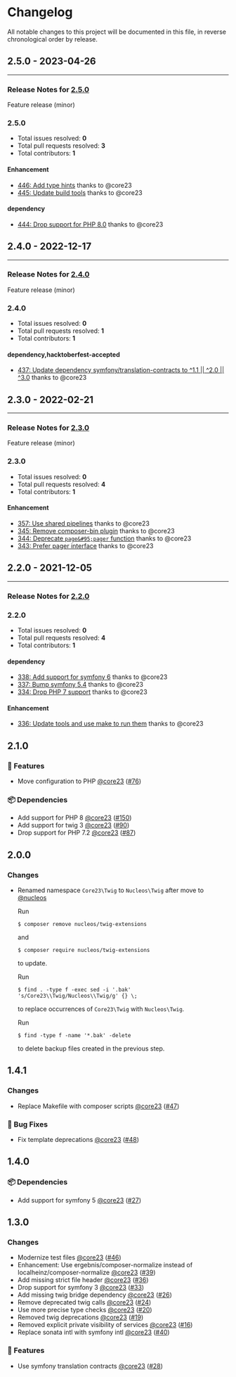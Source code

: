 # Changelog

All notable changes to this project will be documented in this file, in reverse chronological order by release.

## 2.5.0 - 2023-04-26


-----

### Release Notes for [2.5.0](https://github.com/nucleos/nucleos-twig-extensions/milestone/8)

Feature release (minor)

### 2.5.0

- Total issues resolved: **0**
- Total pull requests resolved: **3**
- Total contributors: **1**

#### Enhancement

 - [446: Add type hints](https://github.com/nucleos/nucleos-twig-extensions/pull/446) thanks to @core23
 - [445: Update build tools](https://github.com/nucleos/nucleos-twig-extensions/pull/445) thanks to @core23

#### dependency

 - [444: Drop support for PHP 8.0](https://github.com/nucleos/nucleos-twig-extensions/pull/444) thanks to @core23

## 2.4.0 - 2022-12-17


-----

### Release Notes for [2.4.0](https://github.com/nucleos/nucleos-twig-extensions/milestone/6)

Feature release (minor)

### 2.4.0

- Total issues resolved: **0**
- Total pull requests resolved: **1**
- Total contributors: **1**

#### dependency,hacktoberfest-accepted

 - [437: Update dependency symfony/translation-contracts to ^1.1 || ^2.0 || ^3.0](https://github.com/nucleos/nucleos-twig-extensions/pull/437) thanks to @core23

## 2.3.0 - 2022-02-21


-----

### Release Notes for [2.3.0](https://github.com/nucleos/nucleos-twig-extensions/milestone/3)

Feature release (minor)

### 2.3.0

- Total issues resolved: **0**
- Total pull requests resolved: **4**
- Total contributors: **1**

#### Enhancement

 - [357: Use shared pipelines](https://github.com/nucleos/nucleos-twig-extensions/pull/357) thanks to @core23
 - [345: Remove composer-bin plugin](https://github.com/nucleos/nucleos-twig-extensions/pull/345) thanks to @core23
 - [344: Deprecate `page&#95;pager` function](https://github.com/nucleos/nucleos-twig-extensions/pull/344) thanks to @core23
 - [343: Prefer pager interface](https://github.com/nucleos/nucleos-twig-extensions/pull/343) thanks to @core23

## 2.2.0 - 2021-12-05



-----

### Release Notes for [2.2.0](https://github.com/nucleos/nucleos-twig-extensions/milestone/1)



### 2.2.0

- Total issues resolved: **0**
- Total pull requests resolved: **4**
- Total contributors: **1**

#### dependency

 - [338: Add support for symfony 6](https://github.com/nucleos/nucleos-twig-extensions/pull/338) thanks to @core23
 - [337: Bump symfony 5.4](https://github.com/nucleos/nucleos-twig-extensions/pull/337) thanks to @core23
 - [334: Drop PHP 7 support](https://github.com/nucleos/nucleos-twig-extensions/pull/334) thanks to @core23

#### Enhancement

 - [336: Update tools and use make to run them](https://github.com/nucleos/nucleos-twig-extensions/pull/336) thanks to @core23

## 2.1.0

### 🚀 Features

- Move configuration to PHP [@core23] ([#76])

### 📦 Dependencies

- Add support for PHP 8 [@core23] ([#150])
- Add support for twig 3 [@core23] ([#90])
- Drop support for PHP 7.2 [@core23] ([#87])

## 2.0.0

### Changes

- Renamed namespace `Core23\Twig` to `Nucleos\Twig` after move to [@nucleos]

  Run

  ```
  $ composer remove nucleos/twig-extensions
  ```

  and

  ```
  $ composer require nucleos/twig-extensions
  ```

  to update.

  Run

  ```
  $ find . -type f -exec sed -i '.bak' 's/Core23\\Twig/Nucleos\\Twig/g' {} \;
  ```

  to replace occurrences of `Core23\Twig` with `Nucleos\Twig`.

  Run

  ```
  $ find -type f -name '*.bak' -delete
  ```

  to delete backup files created in the previous step.

## 1.4.1

### Changes

- Replace Makefile with composer scripts [@core23] ([#47])

### 🐛 Bug Fixes

- Fix template deprecations [@core23] ([#48])

## 1.4.0

### 📦 Dependencies

- Add support for symfony 5 [@core23] ([#27])

## 1.3.0

### Changes

- Modernize test files [@core23] ([#46])
- Enhancement: Use ergebnis/composer-normalize instead of localheinz/composer-normalize [@core23] ([#39])
- Add missing strict file header [@core23] ([#36])
- Drop support for symfony 3 [@core23] ([#33])
- Add missing twig bridge dependency [@core23] ([#26])
- Remove deprecated twig calls [@core23] ([#24])
- Use more precise type checks [@core23] ([#20])
- Removed twig deprecations [@core23] ([#19])
- Removed explicit private visibility of services [@core23] ([#16])
- Replace sonata intl with symfony intl [@core23] ([#40])

### 🚀 Features

- Use symfony translation contracts [@core23] ([#28])

[#48]: https://github.com/nucleos/nucleos-twig-extensions/pull/48
[#47]: https://github.com/nucleos/nucleos-twig-extensions/pull/47
[#46]: https://github.com/nucleos/nucleos-twig-extensions/pull/46
[#40]: https://github.com/nucleos/nucleos-twig-extensions/pull/40
[#39]: https://github.com/nucleos/nucleos-twig-extensions/pull/39
[#36]: https://github.com/nucleos/nucleos-twig-extensions/pull/36
[#33]: https://github.com/nucleos/nucleos-twig-extensions/pull/33
[#28]: https://github.com/nucleos/nucleos-twig-extensions/pull/28
[#27]: https://github.com/nucleos/nucleos-twig-extensions/pull/27
[#26]: https://github.com/nucleos/nucleos-twig-extensions/pull/26
[#24]: https://github.com/nucleos/nucleos-twig-extensions/pull/24
[#20]: https://github.com/nucleos/nucleos-twig-extensions/pull/20
[#19]: https://github.com/nucleos/nucleos-twig-extensions/pull/19
[#16]: https://github.com/nucleos/nucleos-twig-extensions/pull/16
[@nucleos]: https://github.com/nucleos
[@core23]: https://github.com/core23
[#150]: https://github.com/nucleos/nucleos-twig-extensions/pull/150
[#90]: https://github.com/nucleos/nucleos-twig-extensions/pull/90
[#87]: https://github.com/nucleos/nucleos-twig-extensions/pull/87
[#76]: https://github.com/nucleos/nucleos-twig-extensions/pull/76
